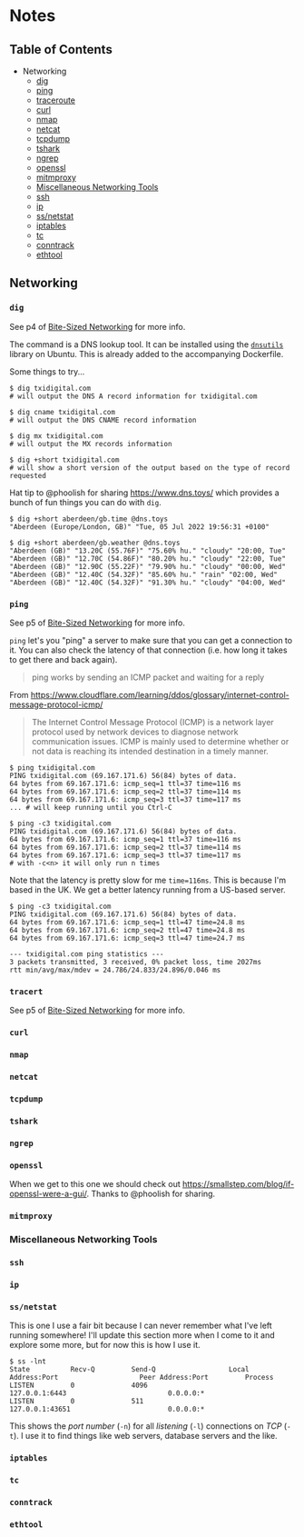 # Notes

## Table of Contents

- Networking
  - [dig](#dig)
  - [ping](#ping)
  - [traceroute](#traceroute)
  - [curl](#curl)
  - [nmap](#nmap)
  - [netcat](#netcat)
  - [tcpdump](#tcpdump)
  - [tshark](#tshark)
  - [ngrep](#ngrep)
  - [openssl](#openssl)
  - [mitmproxy](#mitmproxy)
  - [Miscellaneous Networking Tools](#miscellaneous-networking-tools)
  - [ssh](#ssh)
  - [ip](#ip)
  - [ss/netstat](#ss)
  - [iptables](#iptables)
  - [tc](#tc)
  - [conntrack](#conntrack)
  - [ethtool](#ethtool)

## Networking

### `dig`

See p4 of [Bite-Sized Networking](./README.md#inspiration) for more info.

The command is a DNS lookup tool. It can be installed using the [`dnsutils`](https://packages.ubuntu.com/jammy/net/dnsutils) library on Ubuntu. This is already added to the accompanying Dockerfile.

Some things to try...

```shell
$ dig txidigital.com
# will output the DNS A record information for txidigital.com

$ dig cname txidigital.com
# will output the DNS CNAME record information

$ dig mx txidigital.com
# will output the MX records information

$ dig +short txidigital.com
# will show a short version of the output based on the type of record requested
```

Hat tip to @phoolish for sharing https://www.dns.toys/ which provides a bunch of fun things you can do with `dig`.

```shell
$ dig +short aberdeen/gb.time @dns.toys
"Aberdeen (Europe/London, GB)" "Tue, 05 Jul 2022 19:56:31 +0100"

$ dig +short aberdeen/gb.weather @dns.toys
"Aberdeen (GB)" "13.20C (55.76F)" "75.60% hu." "cloudy" "20:00, Tue"
"Aberdeen (GB)" "12.70C (54.86F)" "80.20% hu." "cloudy" "22:00, Tue"
"Aberdeen (GB)" "12.90C (55.22F)" "79.90% hu." "cloudy" "00:00, Wed"
"Aberdeen (GB)" "12.40C (54.32F)" "85.60% hu." "rain" "02:00, Wed"
"Aberdeen (GB)" "12.40C (54.32F)" "91.30% hu." "cloudy" "04:00, Wed"
```

### `ping`

See p5 of [Bite-Sized Networking](./README.md#inspiration) for more info.

`ping` let's you "ping" a server to make sure that you can get a connection to it. You can also check the latency of that connection (i.e. how long it takes to get there and back again).

> ping works by sending an ICMP packet and waiting for a reply

From https://www.cloudflare.com/learning/ddos/glossary/internet-control-message-protocol-icmp/

> The Internet Control Message Protocol (ICMP) is a network layer protocol used by network devices to diagnose network communication issues. ICMP is mainly used to determine whether or not data is reaching its intended destination in a timely manner.

```shell
$ ping txidigital.com
PING txidigital.com (69.167.171.6) 56(84) bytes of data.
64 bytes from 69.167.171.6: icmp_seq=1 ttl=37 time=116 ms
64 bytes from 69.167.171.6: icmp_seq=2 ttl=37 time=114 ms
64 bytes from 69.167.171.6: icmp_seq=3 ttl=37 time=117 ms
... # will keep running until you Ctrl-C

$ ping -c3 txidigital.com
PING txidigital.com (69.167.171.6) 56(84) bytes of data.
64 bytes from 69.167.171.6: icmp_seq=1 ttl=37 time=116 ms
64 bytes from 69.167.171.6: icmp_seq=2 ttl=37 time=114 ms
64 bytes from 69.167.171.6: icmp_seq=3 ttl=37 time=117 ms
# with -c<n> it will only run n times
```

Note that the latency is pretty slow for me `time=116ms`. This is because I'm based in the UK. We get a better latency running from a US-based server.

```shell
$ ping -c3 txidigital.com
PING txidigital.com (69.167.171.6) 56(84) bytes of data.
64 bytes from 69.167.171.6: icmp_seq=1 ttl=47 time=24.8 ms
64 bytes from 69.167.171.6: icmp_seq=2 ttl=47 time=24.8 ms
64 bytes from 69.167.171.6: icmp_seq=3 ttl=47 time=24.7 ms

--- txidigital.com ping statistics ---
3 packets transmitted, 3 received, 0% packet loss, time 2027ms
rtt min/avg/max/mdev = 24.786/24.833/24.896/0.046 ms
```

### `tracert`

See p5 of [Bite-Sized Networking](./README.md#inspiration) for more info.

### `curl`

### `nmap`

### `netcat`

### `tcpdump`

### `tshark`

### `ngrep`

### `openssl`

When we get to this one we should check out https://smallstep.com/blog/if-openssl-were-a-gui/. Thanks to @phoolish for sharing.

### `mitmproxy`

### Miscellaneous Networking Tools

### `ssh`

### `ip`

### `ss/netstat`

This is one I use a fair bit because I can never remember what I've left running somewhere! I'll update this section more when I come to it and explore some more, but for now this is how I use it.

```shell
$ ss -lnt
State          Recv-Q         Send-Q                  Local Address:Port                    Peer Address:Port         Process         
LISTEN         0              4096                        127.0.0.1:6443                         0.0.0.0:*                            
LISTEN         0              511                         127.0.0.1:43651                        0.0.0.0:*
```

This shows the _port number_ (`-n`) for all _listening_ (`-l`) connections on _TCP_ (`-t`). I use it to find things like web servers, database servers and the like.

### `iptables`

### `tc`

### `conntrack`

### `ethtool`
